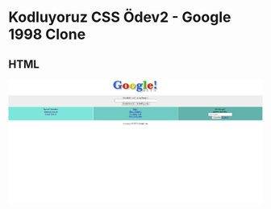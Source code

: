 # Kodluyoruz CSS Ödev2 - Google 1998 Clone
## HTML
![google-1998-clone](img/google-1998-screenshot.png)